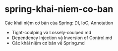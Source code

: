# spring-khai-niem-co-ban
Các khái niệm cơ bản của Spring: DI, IoC, Annotation

- Tight-coulping và Lossely-coulped.md
- Dependency Injection và Inversion of Control.md
- Các khái niệm cơ bản về Spring.md
